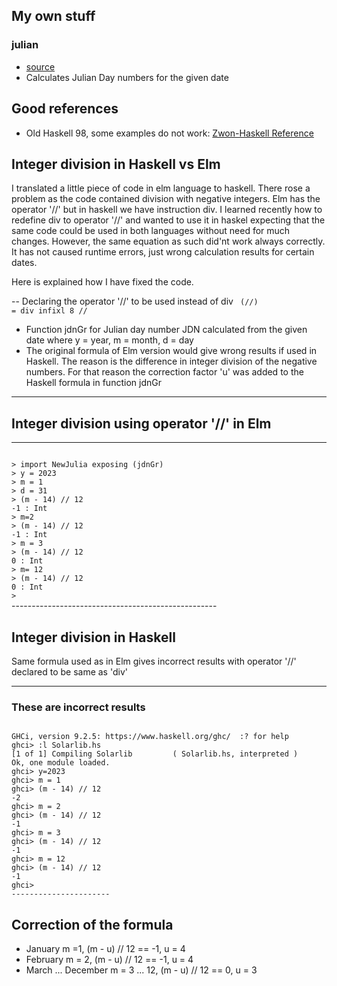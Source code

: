 ## My own stuff
### julian
* <a href="https://github.com/jarmol/begin-haskell/edit/main/julian.hs">source</a>
* Calculates Julian Day numbers for the given date


## Good references
* Old Haskell 98, some examples do not work: 
<a href="http://zvon.org/other/haskell/Outputglobal/index.html">Zwon-Haskell Reference</a>

## Integer division in Haskell vs Elm

I translated a little piece of code in elm language to haskell.
There rose a problem as the code contained division with negative integers.
Elm has the operator '//' but in haskell we have instruction div.
I learned recently how to redefine div to operator '//' and wanted to use
it in haskel expecting that the same code could be used in both languages
without need for  much changes. However, the same equation as such did'nt
work always correctly. It has not caused runtime errors, just wrong 
calculation results for certain dates.


Here is explained how I have fixed the code.   


-- Declaring the operator '//' to be used instead of div
<code>
(//) = div
infixl 8  //
</code>

* Function jdnGr for Julian day number JDN calculated from the given date
where y = year, m = month, d = day
* The original formula of Elm version would give wrong results if used in
Haskell. The reason is the difference in integer division of the
negative numbers. For that reason the correction factor 'u' was added
to the Haskell formula in function jdnGr 

------------------------------------------

## Integer division using operator '//' in Elm

------------------------------------------

<code>
> import NewJulia exposing (jdnGr)
> y = 2023
> m = 1
> d = 31
> (m - 14) // 12
-1 : Int
> m=2
> (m - 14) // 12
-1 : Int
> m = 3
> (m - 14) // 12
0 : Int
> m= 12
> (m - 14) // 12
0 : Int
> 
</code>
---------------------------------------------------

## Integer division in Haskell 

Same formula used as in Elm gives incorrect results
with operator '//' declared to be same as 'div'


---------------------------------------------------

### These are incorrect results

<code>
GHCi, version 9.2.5: https://www.haskell.org/ghc/  :? for help
ghci> :l Solarlib.hs
[1 of 1] Compiling Solarlib         ( Solarlib.hs, interpreted )
Ok, one module loaded.
ghci> y=2023
ghci> m = 1
ghci> (m - 14) // 12
-2
ghci> m = 2
ghci> (m - 14) // 12
-1
ghci> m = 3
ghci> (m - 14) // 12
-1
ghci> m = 12
ghci> (m - 14) // 12
-1
ghci> 
----------------------
</code>


## Correction of the formula

* January m =1,   (m - u) // 12 == -1, u = 4
* February m = 2, (m - u) // 12 == -1, u = 4
* March ... December m = 3 ... 12, 
  (m - u) // 12 == 0,  u = 3

